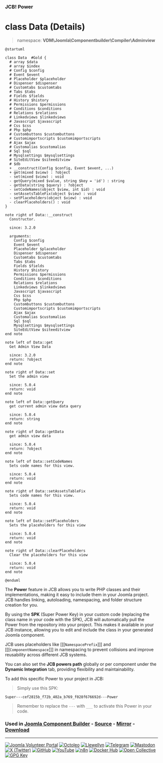 ### JCB! Power
# class Data (Details)
> namespace: **VDM\Joomla\Componentbuilder\Compiler\Adminview**

```uml
@startuml

class Data  #Gold {
  # array $data
  # array $index
  # Config $config
  # Event $event
  # Placeholder $placeholder
  # Dispenser $dispenser
  # Customtabs $customtabs
  # Tabs $tabs
  # Fields $fields
  # History $history
  # Permissions $permissions
  # Conditions $conditions
  # Relations $relations
  # Linkedviews $linkedviews
  # Javascript $javascript
  # Css $css
  # Php $php
  # Custombuttons $custombuttons
  # Customimportscripts $customimportscripts
  # Ajax $ajax
  # Customalias $customalias
  # Sql $sql
  # Mysqlsettings $mysqlsettings
  # SiteEditView $siteeditview
  # $db
  + __construct(Config $config, Event $event, ...)
  + get(mixed $view) : ?object
  - set(mixed $view) : void
  - getQuery(mixed $value, string $key = 'id') : string
  - getData(string $query) : ?object
  - setCodeNames(object $view, int $id) : void
  - setAssetsTableFix(object $view) : void
  - setPlaceholders(object $view) : void
  - clearPlaceholders() : void
}

note right of Data::__construct
  Constructor.

  since: 3.2.0
  
  arguments:
    Config $config
    Event $event
    Placeholder $placeholder
    Dispenser $dispenser
    Customtabs $customtabs
    Tabs $tabs
    Fields $fields
    History $history
    Permissions $permissions
    Conditions $conditions
    Relations $relations
    Linkedviews $linkedviews
    Javascript $javascript
    Css $css
    Php $php
    Custombuttons $custombuttons
    Customimportscripts $customimportscripts
    Ajax $ajax
    Customalias $customalias
    Sql $sql
    Mysqlsettings $mysqlsettings
    SiteEditView $siteeditview
end note

note left of Data::get
  Get Admin View Data

  since: 3.2.0
  return: ?object
end note

note right of Data::set
  Set the admin view

  since: 5.0.4
  return: void
end note

note left of Data::getQuery
  get current admin view data query

  since: 5.0.4
  return: string
end note

note right of Data::getData
  get admin view data

  since: 5.0.4
  return: ?object
end note

note left of Data::setCodeNames
  Sets code names for this view.

  since: 5.0.4
  return: void
end note

note right of Data::setAssetsTableFix
  Sets code names for this view.

  since: 5.0.4
  return: void
end note

note left of Data::setPlaceholders
  Sets the placeholders for this view

  since: 5.0.4
  return: void
end note

note right of Data::clearPlaceholders
  Clear the placeholders for this view

  since: 5.0.4
  return: void
end note

@enduml
```

The **Power** feature in JCB allows you to write PHP classes and their implementations,
making it easy to include them in your Joomla project. JCB handles linking, autoloading,
namespacing, and folder structure creation for you.

By using the **SPK** (Super Power Key) in your custom code (replacing the class name
in your code with the SPK), JCB will automatically pull the Power from the repository
into your project. This makes it available in your JCB instance, allowing you to edit
and include the class in your generated Joomla component.

JCB uses placeholders like [[[`NamespacePrefix`]]] and [[[`ComponentNamespace`]]] in
namespacing to prevent collisions and improve reusability across different JCB systems.

You can also set the **JCB powers path** globally or per component under the
**Dynamic Integration** tab, providing flexibility and maintainability.

To add this specific Power to your project in JCB:

> Simply use this SPK:
```
Super---cef2815b_f72b_402a_b769_f028f676692d---Power
```
> Remember to replace the `---` with `___` to activate this Power in your code.

### Used in [Joomla Component Builder](https://www.joomlacomponentbuilder.com) - [Source](https://git.vdm.dev/joomla/Component-Builder) - [Mirror](https://github.com/vdm-io/Joomla-Component-Builder) - [Download](https://git.vdm.dev/joomla/pkg-component-builder/releases)

---
[![Joomla Volunteer Portal](https://img.shields.io/badge/-Joomla-gold?logo=joomla)](https://volunteers.joomla.org/joomlers/1396-llewellyn-van-der-merwe "Join Llewellyn on the Joomla Volunteer Portal: Shaping the Future Together!") [![Octoleo](https://img.shields.io/badge/-Octoleo-black?logo=linux)](https://git.vdm.dev/octoleo "--quiet") [![Llewellyn](https://img.shields.io/badge/-Llewellyn-ffffff?logo=gitea)](https://git.vdm.dev/Llewellyn "Collaborate and Innovate with Llewellyn on Git: Building a Better Code Future!") [![Telegram](https://img.shields.io/badge/-Telegram-blue?logo=telegram)](https://t.me/Joomla_component_builder "Join Llewellyn and the Community on Telegram: Building Joomla Components Together!") [![Mastodon](https://img.shields.io/badge/-Mastodon-9e9eec?logo=mastodon)](https://joomla.social/@llewellyn "Connect and Engage with Llewellyn on Joomla Social: Empowering Communities, One Post at a Time!") [![X (Twitter)](https://img.shields.io/badge/-X-black?logo=x)](https://x.com/llewellynvdm "Join the Conversation with Llewellyn on X: Where Ideas Take Flight!") [![GitHub](https://img.shields.io/badge/-GitHub-181717?logo=github)](https://github.com/Llewellynvdm "Build, Innovate, and Thrive with Llewellyn on GitHub: Turning Ideas into Impact!") [![YouTube](https://img.shields.io/badge/-YouTube-ff0000?logo=youtube)](https://www.youtube.com/@OctoYou "Explore, Learn, and Create with Llewellyn on YouTube: Your Gateway to Inspiration!") [![n8n](https://img.shields.io/badge/-n8n-black?logo=n8n)](https://n8n.io/creators/octoleo "Effortless Automation and Impactful Workflows with Llewellyn on n8n!") [![Docker Hub](https://img.shields.io/badge/-Docker-grey?logo=docker)](https://hub.docker.com/u/llewellyn "Llewellyn on Docker: Containerize Your Creativity!") [![Open Collective](https://img.shields.io/badge/-Donate-green?logo=opencollective)](https://opencollective.com/joomla-component-builder "Donate towards JCB: Help Llewellyn financially so he can continue developing this great tool!") [![GPG Key](https://img.shields.io/badge/-GPG-blue?logo=gnupg)](https://git.vdm.dev/Llewellyn/gpg "Unlock Trust and Security with Llewellyn's GPG Key: Your Gateway to Verified Connections!")